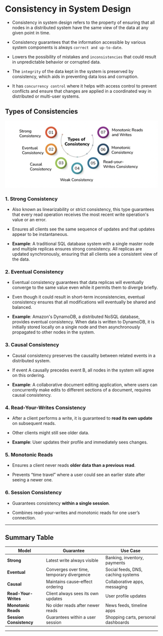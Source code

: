 # Consistency in System Design

- Consistency in system design refers to the property of ensuring that all nodes in a distributed system have the same view of the data at any given point in time.

- Consistency guarantees that the information accessible by various system components is always `correct and up-to-date`.

- Lowers the possibility of mistakes and `inconsistencies` that could result in unpredictable behavior or corrupted data.

- The `integrity` of the data kept in the system is preserved by consistency, which aids in preventing data loss and corruption.

- It has `concurrency control` where it helps with access control to prevent conflicts and ensure that changes are applied in a coordinated way in distributed or multi-user systems.

## Types of Consistencies

![Consistencies](images/types_of_consistencies.png)

### 1. Strong Consistency

- Also known as linearizability or strict consistency, this type guarantees that every read operation receives the most recent write operation's value or an error.

- Ensures all clients see the same sequence of updates and that updates appear to be instantaneous.

- **Example**: A traditional SQL database system with a single master node and multiple replicas ensures strong consistency. All replicas are updated synchronously, ensuring that all clients see a consistent view of the data.

### 2. Eventual Consistency

- Eventual consistency guarantees that data replicas will eventually converge to the same value even while it permits them to diverge briefly.

- Even though it could result in short-term inconsistencies, eventual consistency ensures that all modifications will eventually be shared and balanced.

- **Example**: Amazon's DynamoDB, a distributed NoSQL database, provides eventual consistency. When data is written to DynamoDB, it is initially stored locally on a single node and then asynchronously propagated to other nodes in the system.

### 3. Causal Consistency

- Causal consistency preserves the causality between related events in a distributed system. 

- If event A causally precedes event B, all nodes in the system will agree on this ordering.

- **Example**: A collaborative document editing application, where users can concurrently make edits to different sections of a document, requires causal consistency.


### 4. Read-Your-Writes Consistency

- After a client performs a write, it is guaranteed to **read its own update** on subsequent reads.

- Other clients might still see older data.

- **Example**: User updates their profile and immediately sees changes.


### 5. Monotonic Reads

- Ensures a client never reads **older data than a previous read**.

- Prevents “time travel” where a user could see an earlier state after seeing a newer one.


### 6. Session Consistency

- Guarantees consistency **within a single session**.

- Combines read-your-writes and monotonic reads for one user’s connection.

---

## Summary Table

| **Model**                | **Guarantee**                                | **Use Case**                           |
|--------------------------|-----------------------------------------------|-----------------------------------------|
| **Strong**               | Latest write always visible                   | Banking, inventory, payments            |
| **Eventual**             | Converges over time, temporary divergence     | Social feeds, DNS, caching systems      |
| **Causal**               | Maintains cause–effect ordering               | Collaborative apps, messaging           |
| **Read-Your-Writes**     | Client always sees its own updates            | User profile updates                    |
| **Monotonic Reads**      | No older reads after newer reads              | News feeds, timeline apps               |
| **Session Consistency**  | Guarantees within a user session              | Shopping carts, personal dashboards     |

--- 

